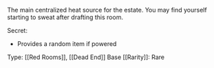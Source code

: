 The main centralized heat source for the estate. You may find yourself starting to sweat after drafting this room.

Secret:
- Provides a random item if powered

Type: [[Red Rooms]], [[Dead End]]
Base [[Rarity]]: Rare